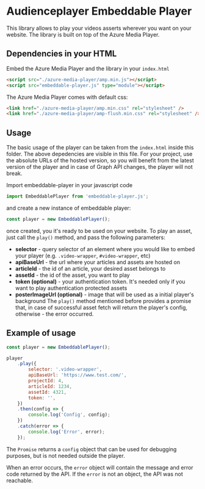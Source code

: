 # Audienceplayer Embeddable Player

This library allows to play your videos asserts wherever you want on your website. The library is built on top of the Azure Media Player.

## Dependencies in your HTML

Embed the Azure Media Player and the library in your `index.html`

```html
<script src="./azure-media-player/amp.min.js"></script>
<script src="embeddable-player.js" type="module"></script>
```

The Azure Media Player comes with default css:

```html
<link href="./azure-media-player/amp.min.css" rel="stylesheet" />
<link href="./azure-media-player/amp-flush.min.css" rel="stylesheet" />
```

## Usage

The basic usage of the player can be taken from the `index.html` inside this folder. The above depedencies are visible in this file.
For your project, use the absolute URLs of the hosted version, so you will benefit from the latest version of the player and in case of Graph API changes, the player will not break.

Import embeddable-player in your javascript code

```javascript
import EmbeddablePlayer from 'embeddable-player.js';
```

and create a new instance of embeddable player:

```javascript
const player = new EmbeddablePlayer();
```

once created, you it's ready to be used on your website. To play an asset, just call
the `play()` method, and pass the following parameters:

-   **selector** - query selector of an element where you would like to embed your player
    (e.g. `.video-wrapper`, `#video-wrapper`, etc)
-   **apiBaseUrl** - the url where your articles and assets are hosted on
-   **articleId** - the id of an article, your desired asset belongs to
-   **assetId** - the id of the asset, you want to play
-   **token (optional)** - your authentication token. It's needed only if you want to play
    authentication protected assets
-   **posterImageUrl (optional)** - image that will be used as a initial player's background
    The `play()` method mentioned before provides a promise that, in case of successful asset fetch will
    return the player's config, otherwise - the error occurred.

## Example of usage

```javascript
const player = new EmbeddablePlayer();

player
    .play({
        selector: '.video-wrapper',
        apiBaseUrl: 'https://www.test.com/',
        projectId: 4,
        articleId: 1234,
        assetId: 4321,
        token: '',
    })
    .then(config => {
        console.log('Config', config);
    })
    .catch(error => {
        console.log('Error', error);
    });
```

The `Promise` returns a `config` object that can be used for debugging purposes, but is not needed outside the player.

When an error occurs, the `error` object will contain the message and error code returned by the API. If the `error` is not an object, the API was not reachable.   
